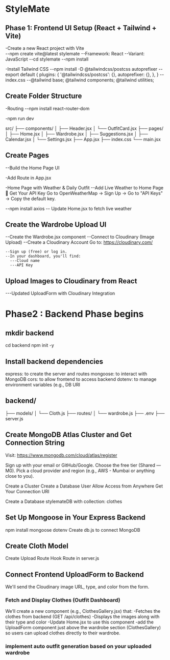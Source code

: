 # StyleMate

## Phase 1: Frontend UI Setup (React + Tailwind + Vite)
   -Create a new React project with Vite      
   --npm create vite@latest stylemate
   --Framework: React
   --Variant: JavaScript
   --cd stylemate
   --npm install

  -Install Tailwind CSS
  --npm install -D @tailwindcss/postcss autoprefixer
  --export default {
   plugins: {
    '@tailwindcss/postcss': {},
    autoprefixer: {},
   },
  }
   --index.css
   --@tailwind base;
     @tailwind components;
     @tailwind utilities;


## Create Folder Structure

 -Routing
 --npm install react-router-dom

 -npm run dev

  src/
  ├── components/
  │   ├── Header.jsx
  │   └── OutfitCard.jsx
  ├── pages/
  │   ├── Home.jsx
  │   ├── Wardrobe.jsx
  │   ├── Suggestions.jsx
  │   ├── Calendar.jsx
  │   └── Settings.jsx
  ├── App.jsx 
  ├── index.css
  └── main.jsx

## Create Pages
  --Build the Home Page UI

  -Add Route in App.jsx

  -Home Page with Weather & Daily Outfit
  --Add Live Weather to Home Page
     🔑 Get Your API Key
      Go to OpenWeatherMap → Sign Up → Go to "API Keys" → Copy the default key.

  --npm install axios
  -- Update Home.jsx to fetch live weather

## Create the Wardrobe Upload UI
  --Create the Wardrobe.jsx component
  --Connect to Cloudinary (Image Upload)
  --Create a Cloudinary Account
    Go to: https://cloudinary.com/

    --Sign up (free) or log in.
    --In your dashboard, you'll find:
      ---Cloud name
      ---API Key

## Upload Images to Cloudinary from React
 ---Updated UploadForm with Cloudinary Integration


# Phase2 : Backend Phase begins
## mkdir backend
  cd backend
  npm init -y

## Install backend dependencies
   express: to create the server and routes
   mongoose: to interact with MongoDB
   cors: to allow frontend to access backend
   dotenv: to manage environment variables (e.g., DB URI
 
## backend/
├── models/
│   └── Cloth.js
├── routes/
│   └── wardrobe.js
├── .env
├── server.js
 
## Create MongoDB Atlas Cluster and Get Connection String
   Visit: https://www.mongodb.com/cloud/atlas/register

   Sign up with your email or GitHub/Google.
   Choose the free tier (Shared — M0).
   Pick a cloud provider and region (e.g., AWS - Mumbai or anything close to you).

  Create a Cluster
  Create a Database User
   Allow Access from Anywhere
  Get Your Connection URI

   Create a Database stylemateDB with collection: clothes

## Set Up Mongoose in Your Express Backend
   npm install mongoose dotenv
   Create db.js to connect MongoDB

## Create Cloth Model
   Create Upload Route
   Hook Route in server.js

## Connect Frontend UploadForm to Backend
  We'll send the Cloudinary image URL, type, and color from the form.   

### Fetch and Display Clothes (Outfit Dashboard)
  We’ll create a new component (e.g., ClothesGallery.jsx) that:
  -Fetches the clothes from  backend (GET /api/clothes)
  -Displays the images along with their type and color
  -Update Home.jsx to use this component
  -add the UploadForm component just above the wardrobe section (ClothesGallery) so users can upload clothes directly to their wardrobe.

###  implement auto outfit generation based on your uploaded wardrobe
